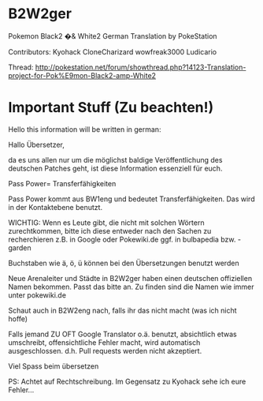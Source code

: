 B2W2ger
=======

Pokemon Black2 �& White2 German Translation by PokeStation

Contributors:
Kyohack
CloneCharizard
wowfreak3000
Ludicario

Thread: http://pokestation.net/forum/showthread.php?14123-Translation-project-for-Pok%E9mon-Black2-amp-White2

Important Stuff (Zu beachten!)
==============================

Hello this information will be written in german:

Hallo Übersetzer,

da es uns allen nur um die möglichst baldige Veröffentlichung des deutschen Patches geht,
ist diese Information essenziell für euch.

Pass Power= Transferfähigkeiten

Pass Power kommt aus BW1eng und bedeutet Transferfähigkeiten. Das wird in der Kontaktebene benutzt. 

WICHTIG:
Wenn es Leute gibt, die nicht mit solchen Wörtern zurechtkommen, bitte ich diese entweder nach den Sachen zu recherchieren
z.B. in Google oder Pokewiki.de ggf. in bulbapedia bzw. -garden

Buchstaben wie ä, ö, ü können bei den Übersetzungen benutzt werden

Neue Arenaleiter und Städte in B2W2ger haben einen deutschen offiziellen Namen bekommen. Passt das bitte an. Zu finden sind die Namen
wie immer unter pokewiki.de

Schaut auch in B2W2eng nach, falls ihr das nicht macht (was ich nicht hoffe)

Falls jemand ZU OFT Google Translator o.ä. benutzt, absichtlich etwas umschreibt, offensichtliche Fehler macht, wird
automatisch ausgeschlossen. d.h. Pull requests werden nicht akzeptiert.

Viel Spass beim übersetzen

PS: Achtet auf Rechtschreibung. Im Gegensatz zu Kyohack sehe ich eure Fehler...